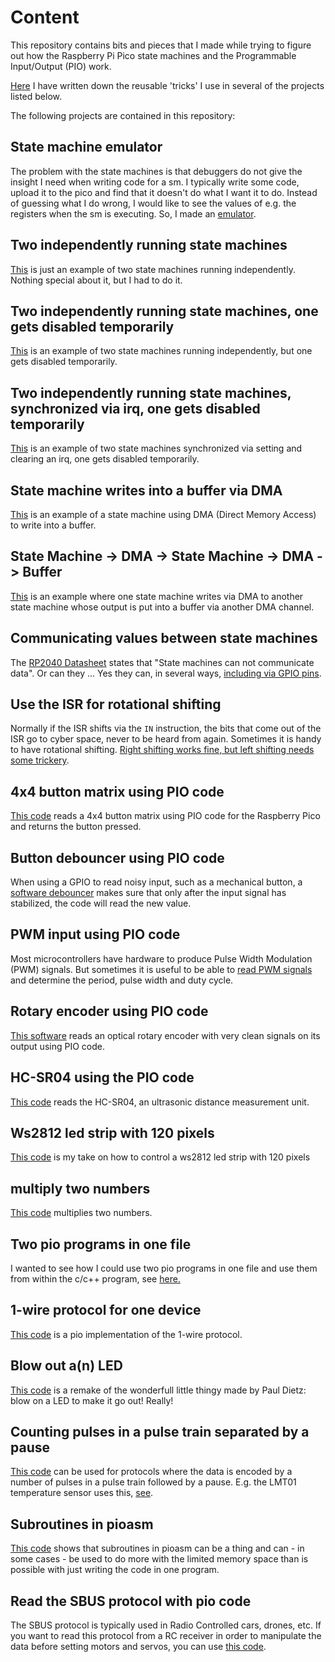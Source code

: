 # Content

This repository contains bits and pieces that I made while trying to figure out how the Raspberry Pi Pico state machines and the Programmable Input/Output (PIO) work.

[Here](https://github.com/GitJer/Some_RPI-Pico_stuff/tree/main/handy_bits_and_pieces) I have written down the reusable 'tricks' I use in several of the projects listed below.

The following projects are contained in this repository:

## State machine emulator
The problem with the state machines is that debuggers do not give the insight I need when writing code for a sm. I typically write some code, upload it to the pico and find that it doesn't do what I want it to do. Instead of guessing what I do wrong, I would like to see the values of e.g. the registers when the sm is executing. So, I made an [emulator](https://github.com/GitJer/Some_RPI-Pico_stuff/tree/main/state_machine_emulator).

## Two independently running state machines 
[This](https://github.com/GitJer/Some_RPI-Pico_stuff/tree/main/Two_sm_simple) is just an example of two state machines running independently. Nothing special about it, but I had to do it.

## Two independently running state machines, one gets disabled temporarily
[This](https://github.com/GitJer/Some_RPI-Pico_stuff/tree/main/Two_sm_one_disabled) is an example of two state machines running independently, but one gets disabled temporarily.

## Two independently running state machines, synchronized via irq, one gets disabled temporarily
[This](https://github.com/GitJer/Some_RPI-Pico_stuff/tree/main/Two_sm_one_disabled_with_irq) is an example of two state machines synchronized via setting and clearing an irq, one gets disabled temporarily.

## State machine writes into a buffer via DMA
[This](https://github.com/GitJer/Some_RPI-Pico_stuff/tree/main/sm_to_dma_to_buffer) is an example of a state machine using DMA (Direct Memory Access) to write into a buffer.

## State Machine -> DMA -> State Machine -> DMA -> Buffer
[This](https://github.com/GitJer/Some_RPI-Pico_stuff/tree/main/sm_to_dma_to_sm_to_dma_to_buffer) is an example where one state machine writes via DMA to another state machine whose output is put into a buffer via another DMA channel.

## Communicating values between state machines 
The [RP2040 Datasheet](https://datasheets.raspberrypi.org/rp2040/rp2040-datasheet.pdf) states that "State machines can not communicate data". Or can they ... Yes they can, in several ways, [including via GPIO pins](https://github.com/GitJer/Some_RPI-Pico_stuff/tree/main/Value_communication_between_two_sm_via_pins).

## Use the ISR for rotational shifting
Normally if the ISR shifts via the `IN` instruction, the bits that come out of the ISR go to cyber space, never to be heard from again. Sometimes it is handy to have rotational shifting. [Right shifting works fine, but left shifting needs some trickery](https://github.com/GitJer/Some_RPI-Pico_stuff/tree/main/Rotational_shift_ISR).

## 4x4 button matrix using PIO code
[This code](https://github.com/GitJer/Some_RPI-Pico_stuff/tree/main/button_matrix_4x4) reads a 4x4 button matrix using PIO code for the Raspberry Pico and returns the button pressed.

## Button debouncer using PIO code
When using a GPIO to read noisy input, such as a mechanical button, a [software debouncer](https://github.com/GitJer/Some_RPI-Pico_stuff/tree/main/Button-debouncer) makes sure that only after the input signal has stabilized, the code will read the new value. 

## PWM input using PIO code
Most microcontrollers have hardware to produce Pulse Width Modulation (PWM) signals. But sometimes it is useful to be able to [read PWM signals](https://github.com/GitJer/Some_RPI-Pico_stuff/tree/main/PwmIn) and determine the period, pulse width and duty cycle.

## Rotary encoder using PIO code
[This software](https://github.com/GitJer/Some_RPI-Pico_stuff/tree/main/Rotary_encoder) reads an optical rotary encoder with very clean signals on its output using PIO code.

## HC-SR04 using the PIO code
[This code](https://github.com/GitJer/Some_RPI-Pico_stuff/tree/main/HCSR04) reads the HC-SR04, an ultrasonic distance measurement unit.

## Ws2812 led strip with 120 pixels 
[This code](https://github.com/GitJer/Some_RPI-Pico_stuff/tree/main/ws2812_led_strip_120) is my take on how to control a ws2812 led strip with 120 pixels

## multiply two numbers 
[This code](https://github.com/GitJer/Some_RPI-Pico_stuff/tree/main/multiplication) multiplies two numbers.

## Two pio programs in one file
I wanted to see how I could use two pio programs in one file and use them from within the c/c++ program, see [here.](https://github.com/GitJer/Some_RPI-Pico_stuff/tree/main/two_pio_programs_one_file) 

## 1-wire protocol for one device 
[This code](https://github.com/GitJer/Some_RPI-Pico_stuff/tree/main/Limited_1_wire) is a pio implementation of the 1-wire protocol.

## Blow out a(n) LED
[This code](https://github.com/GitJer/Some_RPI-Pico_stuff/tree/main/blow_out_a_LED) is a remake of the wonderfull little thingy made by Paul Dietz: blow on a LED to make it go out! Really!

## Counting pulses in a pulse train separated by a pause 
[This code](https://github.com/GitJer/Some_RPI-Pico_stuff/tree/main/count_pulses_with_pause) can be used for protocols where the data is encoded by a number of pulses in a pulse train followed by a pause.
E.g. the LMT01 temperature sensor uses this, [see](https://www.reddit.com/r/raspberrypipico/comments/nis1ew/made_a_pulse_counter_for_the_lmt01_temperature/).

## Subroutines in pioasm
[This code](https://github.com/GitJer/Some_RPI-Pico_stuff/tree/main/subroutines) shows that subroutines in pioasm can be a thing and can - in some cases - be used to do more with the limited memory space than is possible with just writing the code in one program.

## Read the SBUS protocol with pio code
The SBUS protocol is typically used in Radio Controlled cars, drones, etc. If you want to read this protocol from a RC receiver in order to manipulate the data before setting motors and servos, you can use [this code](todo).